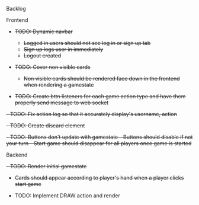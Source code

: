 Backlog

Frontend
 - ~~TODO: Dynamic navbar~~
   - ~~Logged in users should not see log in or sign up tab~~
   - ~~Sign up logs user in immediately~~
   - ~~Logout created~~
  
 - ~~TODO: Cover non visible cards~~
    - ~~Non visible cards should be rendered face down in the frontend when rendering a gamestate~~
  
 - ~~TODO: Create bttn listeners for each game action type and have them properly send message to web socket~~
   
<s> - TODO: Fix action log so that it accurately display's username, action </s>

<s> - TODO: Create discard element</s>

<s> - TODO: Buttons don't update with gamestate
     - Buttons should disable if not your turn
     - Start game should disappear for all players once game is started </s>



Backend

 <s>- TODO: Render initial gamestate
   - Cards should appear according to player's hand when a player clicks start game </s>

   - TODO: Implement DRAW action and render
